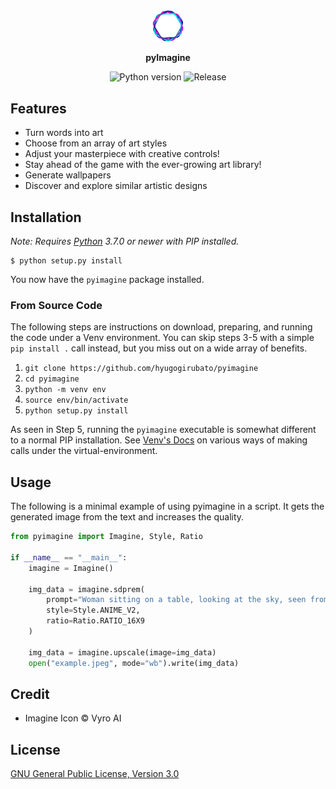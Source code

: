 <div align="center">

<img src="./docs/logo.png" width="10%">

**pyImagine**

<img src="https://img.shields.io/badge/python-3.7+-informational?style=plastic" alt="Python version">
<img src="https://img.shields.io/github/release-date/hyugogirubato/pyImagine?style=plastic" alt="Release">
</div>

## Features
- Turn words into art
- Choose from an array of art styles
- Adjust your masterpiece with creative controls!
- Stay ahead of the game with the ever-growing art library!
- Generate wallpapers
- Discover and explore similar artistic designs


## Installation

*Note: Requires [Python] 3.7.0 or newer with PIP installed.*

```shell
$ python setup.py install
```

You now have the `pyimagine` package installed.


### From Source Code

The following steps are instructions on download, preparing, and running the code under a Venv environment.
You can skip steps 3-5 with a simple `pip install .` call instead, but you miss out on a wide array of benefits.

1. `git clone https://github.com/hyugogirubato/pyimagine`
2. `cd pyimagine`
3. `python -m venv env`  
4. `source env/bin/activate`   
5. `python setup.py install`

As seen in Step 5, running the `pyimagine` executable is somewhat different to a normal PIP installation.
See [Venv's Docs] on various ways of making calls under the virtual-environment.

  [Python]: <https://python.org>
  [Venv's]: <https://docs.python.org/3/tutorial/venv.html>
  [Venv's Docs]: <https://docs.python.org/3/library/venv.html>


## Usage

The following is a minimal example of using pyimagine in a script. It gets the generated image
from the text and increases the quality.

```python
from pyimagine import Imagine, Style, Ratio

if __name__ == "__main__":
    imagine = Imagine()

    img_data = imagine.sdprem(
        prompt="Woman sitting on a table, looking at the sky, seen from behind",
        style=Style.ANIME_V2,
        ratio=Ratio.RATIO_16X9
    )

    img_data = imagine.upscale(image=img_data)
    open("example.jpeg", mode="wb").write(img_data)
```

## Credit

- Imagine Icon &copy; Vyro AI

## License

[GNU General Public License, Version 3.0](LICENSE)